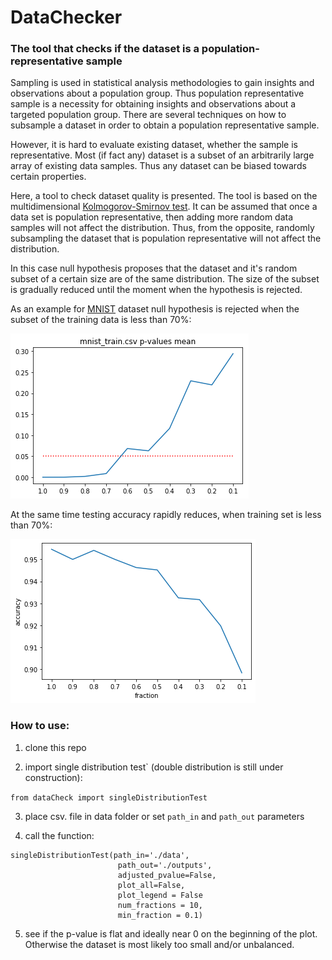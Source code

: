 # DataChecker

### The tool that checks if the dataset is a population-representative sample

Sampling is used in statistical analysis methodologies to gain insights and observations about a population group. Thus  population representative sample is a necessity for obtaining insights and observations about a targeted population group. There are several techniques on how to subsample a dataset in order to obtain a population representative sample.

However, it is hard to evaluate existing dataset, whether the sample is representative. Most (if fact any) dataset is a subset of an arbitrarily large array of existing data samples. Thus any dataset can be biased towards certain properties.

Here, a tool to check dataset quality is presented. The tool is based on the multidimensional [Kolmogorov-Smirnov test](https://link.springer.com/article/10.1007/BF02865912). It can be assumed that once a data set is population representative, then adding more random data samples will not affect the distribution. Thus, from the opposite, randomly subsampling the dataset that is population representative will not affect the distribution.

In this case null hypothesis proposes that the dataset and it's random subset of a certain size are of the same distribution.  The size of the subset is gradually reduced until the moment when the hypothesis is rejected.


As an example for [MNIST](http://yann.lecun.com/exdb/mnist/) dataset null hypothesis is rejected when the subset of the training data is less than 70%:

![image info](./figures/fraction_pval.png)

At the same time testing accuracy rapidly reduces, when training set is less than 70%:

![image info](./figures/fraction_accuracy.png)

### How to use:

1. clone this repo

2. import single distribution test` (double distribution is still under construction):

`from dataCheck import singleDistributionTest`

3. place csv. file in data folder or set `path_in` and `path_out` parameters

4. call the function:

```
singleDistributionTest(path_in='./data',
                        path_out='./outputs',
                        adjusted_pvalue=False,
                        plot_all=False,
                        plot_legend = False
                        num_fractions = 10,
                        min_fraction = 0.1)

```
                        
 5. see if the p-value is flat and ideally near 0 on the beginning of the plot. Otherwise the dataset is most likely too small and/or unbalanced.

